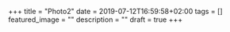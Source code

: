 +++
title =  "Photo2"
date = 2019-07-12T16:59:58+02:00
tags = []
featured_image = ""
description = ""
draft = true
+++